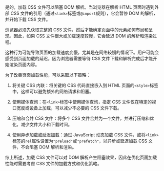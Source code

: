 是的，加载 CSS 文件可以阻塞 DOM 解析。当浏览器在解析 HTML 页面时遇到外部 CSS 文件的引用（通过`<link>`标签或`@import`规则），它会暂停 DOM 的解析，并开始下载 CSS 文件。

浏览器必须先获取完整的 CSS 文件，然后才能确定页面中的元素如何布局和呈现。因此，如果 CSS 文件很大或加载速度较慢，它会延迟 DOM 的解析和渲染过程。

这种行为可能导致页面的加载速度变慢，尤其是在网络较慢的情况下。用户可能会感受到页面加载的延迟，因为浏览器需要等待 CSS 文件下载和解析完成后才能开始渲染页面内容。

为了改善页面加载性能，可以采取以下策略：

1. 将关键 CSS 内联：将关键的 CSS 代码直接嵌入到 HTML 页面的`<style>`标签中，这样可以避免额外的网络请求和阻塞。

2. 使用媒体查询：在`<link>`标签中使用媒体查询，指定 CSS 文件仅在特定的视口宽度或设备上加载，可以减少不必要的 CSS 文件下载。

3. 压缩和合并 CSS 文件：将多个 CSS 文件合并为一个文件，并进行压缩和优化，减少文件大小和下载时间。

4. 使用异步加载或延迟加载：通过 JavaScript 动态加载 CSS 文件，或将`<link>`标签的`rel`属性设置为`"preload"`或`"prefetch"`，以异步或延迟加载 CSS 文件，不会阻塞 DOM 解析和渲染。

综上所述，加载 CSS 文件可以对 DOM 解析产生阻塞效果，因此在优化页面加载性能时需要考虑 CSS 文件的加载方式和优化策略。